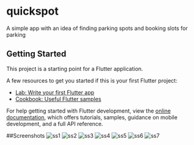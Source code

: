 # quickspot

A simple app with an idea of finding parking spots and booking slots for parking

## Getting Started

This project is a starting point for a Flutter application.

A few resources to get you started if this is your first Flutter project:

- [Lab: Write your first Flutter app](https://docs.flutter.dev/get-started/codelab)
- [Cookbook: Useful Flutter samples](https://docs.flutter.dev/cookbook)

For help getting started with Flutter development, view the
[online documentation](https://docs.flutter.dev/), which offers tutorials,
samples, guidance on mobile development, and a full API reference.

##Screenshots
![ss1](./ss1.png)
![ss2](./ss2.png)
![ss3](./ss3.png)
![ss4](./ss4.png)
![ss5](./ss5.png)
![ss6](./ss6.png)
![ss7](./ss7.png)
